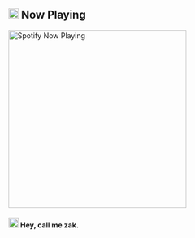 ###  <h2><img src="https://emoji.discord.st/emojis/6c841f12-a918-4656-9e07-689e6076af8b.gif" alt="spoty" width="20" /> Now Playing </h2>


[<img src="https://spotify-readme-liart.vercel.app/api/spotify-playing" alt="Spotify Now Playing" width="350" />](https://open.spotify.com/user/zakadd)

<h4><img src="https://emoji.discord.st/emojis/loading.gif" width="20"/> Hey, call me zak.</h4>
